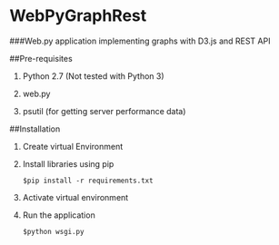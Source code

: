 # WebPyGraphRest
###Web.py application implementing graphs with D3.js and REST API

##Pre-requisites

1. Python 2.7 (Not tested with Python 3)

2. web.py

3. psutil (for getting server performance data)

##Installation

1. Create virtual Environment
2. Install libraries using pip

     ```$pip install -r requirements.txt```

3. Activate virtual environment
4. Run the application
    
     ```$python wsgi.py```
